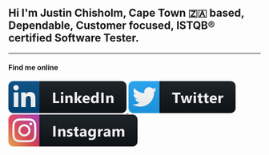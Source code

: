 ## Hi I'm Justin Chisholm, Cape Town 🇿🇦 based, Dependable, Customer focused, ISTQB® certified Software Tester.

---
#### Find me online

 <a href="https://www.linkedin.com/in/justinchisholm/">
    <img src="resources/linkedin.svg" alt="linkedIn" style="vertical-align:top margin:6px 4px">
  </a>


 <a href="https://twitter.com/jchizim">
    <img src="resources/twitter.svg" alt="twitter" style="vertical-align:top margin:6px 4px">
  </a>


 <a href="https://www.instagram.com/jchizim/">
    <img src="resources/instagram.svg" alt="instagram" style="vertical-align:top margin:6px 4px">
  </a>

